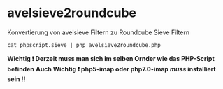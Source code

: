 # avelsieve2roundcube

Konvertierung von avelsieve Filtern zu Roundcube Sieve Filtern

```
cat phpscript.sieve | php avelsieve2roundcube.php
```

**Wichtig :exclamation: Derzeit muss man sich im selben Ornder wie das PHP-Script befinden**
**Auch Wichtig :exclamation: php5-imap oder php7.0-imap *muss* installiert sein :bangbang:**
